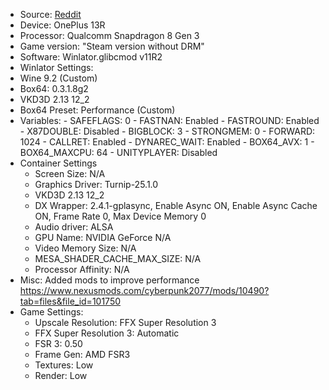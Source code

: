 - Source: [Reddit](https://www.reddit.com/r/EmulationOnAndroid/comments/1isani1/cyberpunk_2077_sd8gen3/)
- Device: OnePlus 13R
- Processor: Qualcomm Snapdragon 8 Gen 3
- Game version: "Steam version without DRM"
- Software: Winlator.glibcmod v11R2
- Winlator Settings:
- Wine 9.2 (Custom)
- Box64: 0.3.1.8g2
- VKD3D 2.13 12_2
- Box64 Preset: Performance (Custom)
- Variables:
	  - SAFEFLAGS: 0
	  - FASTNAN: Enabled
	  - FASTROUND: Enabled
	  - X87DOUBLE: Disabled
	  - BIGBLOCK: 3
	  - STRONGMEM: 0
	  - FORWARD: 1024
	  - CALLRET: Enabled
	  - DYNAREC_WAIT: Enabled
	  - BOX64_AVX: 1
	  - BOX64_MAXCPU: 64
	  - UNITYPLAYER: Disabled
- Container Settings
	- Screen Size: N/A
	- Graphics Driver: Turnip-25.1.0
	- VKD3D 2.13 12_2
	- DX Wrapper: 2.4.1-gplasync, Enable Async ON, Enable Async Cache ON, Frame Rate 0, Max Device Memory 0
	- Audio driver: ALSA
	- GPU Name: NVIDIA GeForce N/A
	- Video Memory Size: N/A
	- MESA_SHADER_CACHE_MAX_SIZE: N/A
	- Processor Affinity: N/A
- Misc: Added mods to improve performance https://www.nexusmods.com/cyberpunk2077/mods/10490?tab=files&file_id=101750
- Game Settings: 
	- Upscale Resolution: FFX Super Resolution 3
	- FFX Super Resolution 3: Automatic
	- FSR 3: 0.50
	- Frame Gen: AMD FSR3
	- Textures: Low
	- Render: Low
